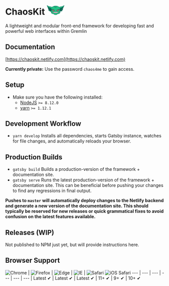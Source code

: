 # ChaosKit <img src="./src/assets/media/logo-mascot.svg" height="30px;">

A lightweight and modular front-end framework for developing fast and powerful web interfaces within Gremlin

## Documentation

[https://chaoskit.netlify.com](https://chaoskit.netlify.com)

**Currently private:** Use the password `chaos4me` to gain access.

## Setup

* Make sure you have the following installed:
  * [NodeJS](http://nodejs.org) `>= 8.12.0`
  * [yarn](https://www.npmjs.com/) `>= 1.12.1`

## Development Workflow

* `yarn develop` Installs all dependencies, starts Gatsby instance, watches for file changes, and automatically reloads your browser.

## Production Builds

* `gatsby build` Builds a production-version of the framework + documentation site.
* `gatsby serve` Runs the latest production-version of the framework + documentation site. This can be beneficial before pushing your changes to find any regressions in final output.

**Pushes to `master` will automatically deploy changes to the Netlify backend and generate a new version of the documentation site. This should typically be reserved for new releases or quick grammatical fixes to avoid confusion on the latest features available.**

## Releases (WIP)

Not published to NPM just yet, but will provide instructions here.

## Browser Support

![Chrome](https://raw.github.com/alrra/browser-logos/master/src/chrome/chrome_48x48.png) | ![Firefox](https://raw.github.com/alrra/browser-logos/master/src/firefox/firefox_48x48.png) | ![Edge](https://raw.github.com/alrra/browser-logos/master/src/edge/edge_48x48.png) | ![IE](https://raw.github.com/alrra/browser-logos/master/src/archive/internet-explorer_9-11/internet-explorer_9-11_48x48.png) | ![Safari](https://raw.github.com/alrra/browser-logos/master/src/safari/safari_48x48.png)
![iOS Safari](https://raw.githubusercontent.com/alrra/browser-logos/master/src/safari-ios/safari-ios_48x48.png)
--- | --- | --- | --- | --- | --- |
Latest ✔ | Latest ✔ | Latest ✔ | 11+ ✔ | 9+ ✔ | 10+ ✔
